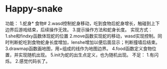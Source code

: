# Happy-snake
功能：
1.蛇身*
  食物#
2.wasd控制蛇身移动，吃到食物后蛇身增长，触碰到上下边界后游戏结束，后续操作无效。
3.提示操作方法和蛇身长度。
实现方式：
1.she和findxy函数体现蛇的位置
2.move函数实现蛇的移动，wasd实现控制。同时判断蛇吃到食物蛇身长度增加，lenshe增加以便后面显示；判断撞墙后结束。
3.drawmap函数画地图，用+组成的线作为地图边界。
4.food函数定义食物位置，并实现随机出现。
5.init为蛇的出生点定义，也为随机出现。
不足：
1.有闪烁。
2.感觉代码长了。
